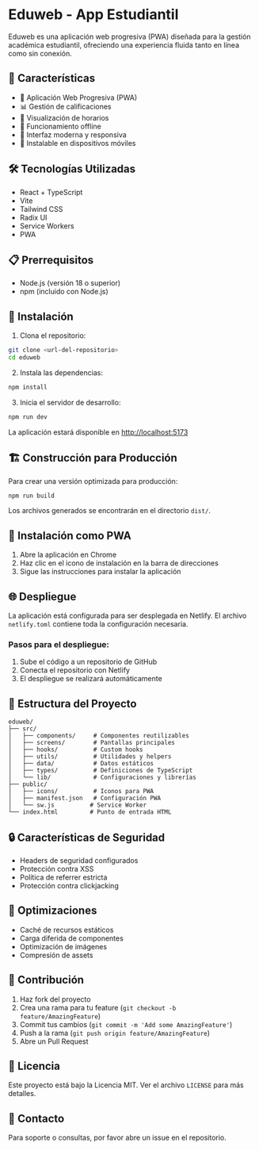 # Eduweb - App Estudiantil

Eduweb es una aplicación web progresiva (PWA) diseñada para la gestión académica estudiantil, ofreciendo una experiencia fluida tanto en línea como sin conexión.

## 🚀 Características

- 📱 Aplicación Web Progresiva (PWA)
- 📊 Gestión de calificaciones
- 📅 Visualización de horarios
- 🔄 Funcionamiento offline
- 🎨 Interfaz moderna y responsiva
- 📱 Instalable en dispositivos móviles

## 🛠️ Tecnologías Utilizadas

- React + TypeScript
- Vite
- Tailwind CSS
- Radix UI
- Service Workers
- PWA

## 📋 Prerrequisitos

- Node.js (versión 18 o superior)
- npm (incluido con Node.js)

## 🔧 Instalación

1. Clona el repositorio:
```bash
git clone <url-del-repositorio>
cd eduweb
```

2. Instala las dependencias:
```bash
npm install
```

3. Inicia el servidor de desarrollo:
```bash
npm run dev
```

La aplicación estará disponible en [http://localhost:5173](http://localhost:5173)

## 🏗️ Construcción para Producción

Para crear una versión optimizada para producción:

```bash
npm run build
```

Los archivos generados se encontrarán en el directorio `dist/`.

## 📱 Instalación como PWA

1. Abre la aplicación en Chrome
2. Haz clic en el icono de instalación en la barra de direcciones
3. Sigue las instrucciones para instalar la aplicación

## 🌐 Despliegue

La aplicación está configurada para ser desplegada en Netlify. El archivo `netlify.toml` contiene toda la configuración necesaria.

### Pasos para el despliegue:

1. Sube el código a un repositorio de GitHub
2. Conecta el repositorio con Netlify
3. El despliegue se realizará automáticamente

## 📁 Estructura del Proyecto

```
eduweb/
├── src/
│   ├── components/     # Componentes reutilizables
│   ├── screens/        # Pantallas principales
│   ├── hooks/          # Custom hooks
│   ├── utils/          # Utilidades y helpers
│   ├── data/           # Datos estáticos
│   ├── types/          # Definiciones de TypeScript
│   └── lib/            # Configuraciones y librerías
├── public/
│   ├── icons/          # Iconos para PWA
│   ├── manifest.json   # Configuración PWA
│   └── sw.js          # Service Worker
└── index.html         # Punto de entrada HTML
```

## 🔒 Características de Seguridad

- Headers de seguridad configurados
- Protección contra XSS
- Política de referrer estricta
- Protección contra clickjacking

## 🚀 Optimizaciones

- Caché de recursos estáticos
- Carga diferida de componentes
- Optimización de imágenes
- Compresión de assets

## 🤝 Contribución

1. Haz fork del proyecto
2. Crea una rama para tu feature (`git checkout -b feature/AmazingFeature`)
3. Commit tus cambios (`git commit -m 'Add some AmazingFeature'`)
4. Push a la rama (`git push origin feature/AmazingFeature`)
5. Abre un Pull Request

## 📝 Licencia

Este proyecto está bajo la Licencia MIT. Ver el archivo `LICENSE` para más detalles.

## 📧 Contacto

Para soporte o consultas, por favor abre un issue en el repositorio.
